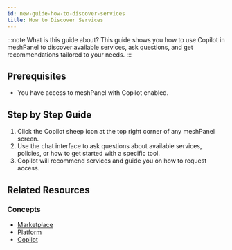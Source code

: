 ```yaml
---
id: new-guide-how-to-discover-services
title: How to Discover Services
---
```


:::note What is this guide about?
This guide shows you how to use Copilot in meshPanel to discover available services, ask questions, and get recommendations tailored to your needs.
:::

## Prerequisites

- You have access to meshPanel with Copilot enabled.

## Step by Step Guide

1. Click the Copilot sheep icon at the top right corner of any meshPanel screen.
2. Use the chat interface to ask questions about available services, policies, or how to get started with a specific tool.
3. Copilot will recommend services and guide you on how to request access.

## Related Resources

### Concepts

- [Marketplace](new-concept-marketplace.md)
- [Platform](new-concept-platform.md)
- [Copilot](new-concept-copilot.md)
